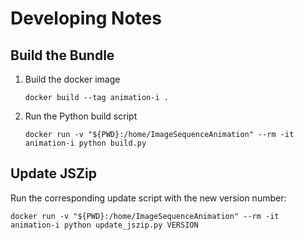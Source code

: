 # Developing Notes

## Build the Bundle
1. Build the docker image
    ```
    docker build --tag animation-i .
    ```
2. Run the Python build script
    ```
    docker run -v "${PWD}:/home/ImageSequenceAnimation" --rm -it animation-i python build.py
    ```

## Update JSZip
Run the corresponding update script with the new version number:
```
docker run -v "${PWD}:/home/ImageSequenceAnimation" --rm -it animation-i python update_jszip.py VERSION
```
